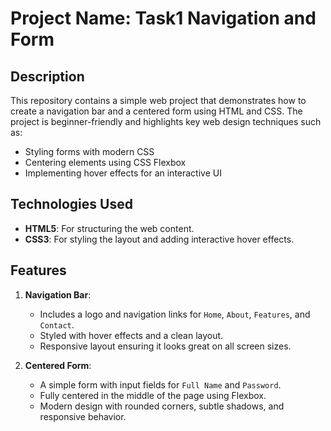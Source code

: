 # Project Name: **Task1 Navigation and Form**

## Description

This repository contains a simple web project that demonstrates how to create a navigation bar and a centered form using HTML and CSS. The project is beginner-friendly and highlights key web design techniques such as:


- Styling forms with modern CSS
- Centering elements using CSS Flexbox
- Implementing hover effects for an interactive UI


## Technologies Used

- **HTML5**: For structuring the web content.
- **CSS3**: For styling the layout and adding interactive hover effects.


## Features

1. **Navigation Bar**:
   - Includes a logo and navigation links for `Home`, `About`, `Features`, and `Contact`.
   - Styled with hover effects and a clean layout.
   - Responsive layout ensuring it looks great on all screen sizes.

2. **Centered Form**:
   - A simple form with input fields for `Full Name` and `Password`.
   - Fully centered in the middle of the page using Flexbox.
   - Modern design with rounded corners, subtle shadows, and responsive behavior.


